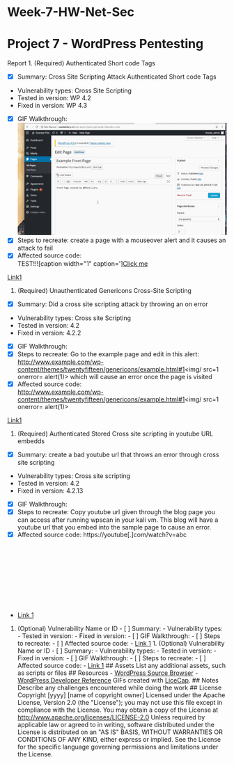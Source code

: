 # Week-7-HW-Net-Sec
# Project 7 - WordPress Pentesting  

Report  1. (Required) Authenticated Short code Tags
  - [X] Summary:     Cross Site Scripting Attack Authenticated Short code Tags
- Vulnerability types:  Cross Site Scripting
- Tested in version:  WP 4.2   
- Fixed in version:   WP 4.3
- [X] GIF Walkthrough: <img src="https://github.com/Jaz5zk/Week-7-HW-Net-Sec/blob/master/AuthenticatedShortCodeTags.gif" width="800">    
- [X] Steps to recreate:   create a page with a mouseover alert and it causes an attack to fail 
- [X] Affected source code:   
TEST!!![caption width="1" caption='<a href="' ">]</a><a href="http://onMouseOver='alert(1)'">Click me</a>
  
[Link1](https://core.trac.wordpress.org/browser/tags/version/src/source_file.php) 

1. (Required) Unauthenticated Genericons Cross-Site Scripting  
- [X] Summary:    Did a cross site scripting attack by throwing an on error
- Vulnerability types:     Cross site Scripting
- Tested in version:    4.2 
- Fixed in version:    4.2.2
- [X] GIF Walkthrough:    
- [X] Steps to recreate:    Go to the example page and edit in this alert: http://www.example.com/wp-content/themes/twentyfifteen/genericons/example.html#1<img/ src=1 onerror= alert(1)>
which will cause an error once the page is visited
-	[X] Affected source code:     
http://www.example.com/wp-content/themes/twentyfifteen/genericons/example.html#1<img/ src=1 onerror= alert(1)>

[Link1](https://core.trac.wordpress.org/browser/tags/version/src/source_file.php) 

1. (Required) Authenticated Stored Cross site scripting in youtube URL embedds  
- [X] Summary:      create a bad youtube url that throws an error through cross site scripting
- Vulnerability types:   Cross site scripting  
- Tested in version:     4.2
- Fixed in version:    4.2.13
- [X] GIF Walkthrough:    
- [X] Steps to recreate:   Copy youtube url given through the blog page you can access after running wpscan in your kali vm. This blog will have a youtube url that you embed into the sample page to cause an error. 
- [X] Affected source code: 
https://youtube[.]com/watch?v=abc<svg onload=alert(1)>
    
- [Link 1](https://core.trac.wordpress.org/browser/tags/version/src/source_file.php) 

1. (Optional) Vulnerability Name or ID   - [ ] Summary:      - Vulnerability types:     - Tested in version:     - Fixed in version:    - [ ] GIF Walkthrough:    - [ ] Steps to recreate:    - [ ] Affected source code:     - [Link 1](https://core.trac.wordpress.org/browser/tags/version/src/source_file.php) 1. (Optional) Vulnerability Name or ID   - [ ] Summary:      - Vulnerability types:     - Tested in version:     - Fixed in version:    - [ ] GIF Walkthrough:    - [ ] Steps to recreate:    - [ ] Affected source code:     - [Link 1](https://core.trac.wordpress.org/browser/tags/version/src/source_file.php)   ## Assets  List any additional assets, such as scripts or files  ## Resources  - [WordPress Source Browser](https://core.trac.wordpress.org/browser/) - [WordPress Developer Reference](https://developer.wordpress.org/reference/)  GIFs created with [LiceCap](http://www.cockos.com/licecap/).  ## Notes  Describe any challenges encountered while doing the work  ## License      Copyright [yyyy] [name of copyright owner]      Licensed under the Apache License, Version 2.0 (the "License");     you may not use this file except in compliance with the License.     You may obtain a copy of the License at          http://www.apache.org/licenses/LICENSE-2.0      Unless required by applicable law or agreed to in writing, software     distributed under the License is distributed on an "AS IS" BASIS,     WITHOUT WARRANTIES OR CONDITIONS OF ANY KIND, either express or implied.     See the License for the specific language governing permissions and     limitations under the License.
